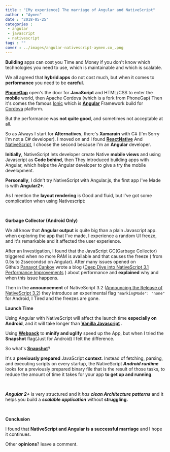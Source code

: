 ```yaml
---
title : "[My experience] The marriage of Angular and NativeScript"
author : "Aymen"
date : "2018-05-25"
categories : 
 - angular
 - javascript
 - nativescript
tags : ""
cover : ../images/angular-nativescript-aymen.co_.png
---
```


**Building** apps can cost you Time and Money if you don't know which technologies you need to use, which is maintainable and which is scalable.

We all agreed that **hybrid apps** do not cost much, but when it comes to **performance** you need to be **careful**.

[**PhoneGap**](https://phonegap.com/) open's the door for **JavaScript** and HTML/CSS to enter the **mobile** world, then Apache Cordova (which is a fork from PhoneGap) Then it's comes the famous [Ionic](https://ionicframework.com/) which is [**Angular**](https://angular.io/) Framework build for [Cordova](https://cordova.apache.org/) platform.

But the performance was **not quite good**, and sometimes not acceptable at all.

So as Always I start for **Alternatives**, there's **Xamarain** with C# (I'm Sorry I'm not a C# developer). I moved on and I found [**ReactNative**](https://facebook.github.io/react-native/) And [NativeScript](https://www.nativescript.org/), I choose the second because I'm an **Angular** developer.

**Initially**, NativeScript lets developer create Native **mobile views** and using Javascript as **Code behind**, then They introduced building apps with Angular, which helps the Angular developer to give a try the mobile development.

**Personally**, I didn't try NativeScript with Angular.js, the first app I've Made is with **Angular2+**.

As I mention the **layout rendering** is Good and fluid, but I've got some complication when using Nativescript:

 

**Garbage Collector (Android Only)**

We all know that **Angular output** is quite big than a plain Javascript app. when exploring the app that I've made, I experience a random UI freeze, and it's remarkable and it affected the user experience.

After an Investigation, I found that the JavaScript GC(Garbage Collector) triggered when no more RAM is available and that causes the freeze ( from 0.5s to 2ssecondsd on Angular). After many issues opened on Github [Panayot Cankov](https://github.com/PanayotCankov) wrote a blog ([Deep Dive into NativeScript 3.1 Performance Improvements](https://www.nativescript.org/blog/deep-dive-into-nativescript-3.1-performance-improvements) ) about performance and **explained** why and when this issue happens.

Then in the **announcement** of NativeScript 3.2 ([Announcing the Release of NativeScript 3.2](https://www.nativescript.org/blog/announcing-the-release-of-nativescript-3.2)) they introduce an experimental flag `"markingMode": "none"` for Android, I Tired and the freezes are gone.

**Launch Time**

Using Angular with NativeScript will affect the launch time **especially on Android**, and it will take longer than **[Vanilla Javascript](http://vanilla-js.com/)** .

Using [**Webpack**](https://webpack.js.org/) to **minify and uglify** speed up the App, but when I tried the **Snapshot** flag(Just for Android) I felt the difference.

So what's [**Snapshot**](https://v8project.blogspot.bg/2015/09/custom-startup-snapshots.html)?

It's a **previously prepared** JavaScript **context**. Instead of fetching, parsing, and executing scripts on every startup, the NativeScript _**Android runtime**_ looks for a previously prepared binary file that is the result of those tasks, to reduce the amount of time it takes for your app **to get up and running**.

 

_**Angular 2+**_ is very structured and it _has **clean Architecture patterns**_ and it helps you build a _**scalable application**_ without **struggling.**

 

**Conclusion**

I found that **NativeScript and Angular is a successful marriage** and I hope it continues.

Other **opinions**? leave a comment.
